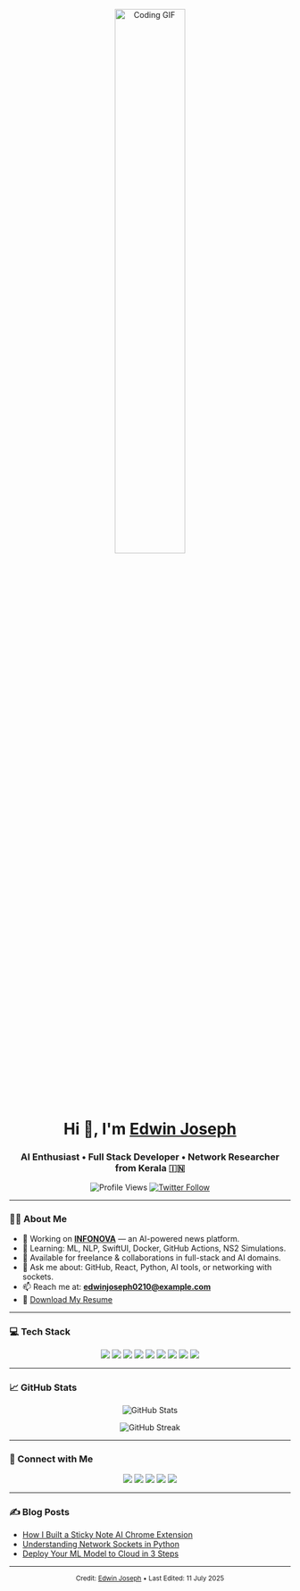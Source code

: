 <p align="center">
  <img src="https://gifdb.com/gif/programming-monkey-c-typing-codes-xtb3eo2hc38nspnp.gif" alt="Coding GIF" width="50%" />
</p>

<h1 align="center">Hi 👋, I'm <a href="https://edwinjoseph0210.github.io/" target="_blank">Edwin Joseph</a></h1>
<h3 align="center">AI Enthusiast • Full Stack Developer • Network Researcher from Kerala 🇮🇳</h3>

<p align="center">
  <img src="https://komarev.com/ghpvc/?username=Edwinjoseph0210&label=Profile%20views&color=0e75b6&style=flat" alt="Profile Views" />
  <a href="https://twitter.com/edwinjoseph0210" target="_blank">
    <img src="https://img.shields.io/twitter/follow/edwinjoseph0210?logo=twitter&style=flat-square" alt="Twitter Follow" />
  </a>
</p>

---

### 👨‍💻 About Me

<ul>
  <li>🚀 Working on <strong><a href="https://github.com/Edwinjoseph0210/INFONOVA" target="_blank">INFONOVA</a></strong> — an AI-powered news platform.</li>
  <li>🌱 Learning: ML, NLP, SwiftUI, Docker, GitHub Actions, NS2 Simulations.</li>
  <li>🤝 Available for freelance & collaborations in full-stack and AI domains.</li>
  <li>💬 Ask me about: GitHub, React, Python, AI tools, or networking with sockets.</li>
  <li>📫 Reach me at: <a href="mailto:edwinjoseph0210@example.com"><strong>edwinjoseph0210@example.com</strong></a></li>
  <li>📄 <a href="https://github.com/Edwinjoseph0210/Edwinjoseph0210/blob/main/EdwinJoseph_Resume.pdf" target="_blank">Download My Resume</a></li>
</ul>

---

### 💻 Tech Stack

<p align="center">
  <img src="https://img.shields.io/badge/javascript-%23323330.svg?style=for-the-badge&logo=javascript&logoColor=%23F7DF1E" />
  <img src="https://img.shields.io/badge/react-%2320232a.svg?style=for-the-badge&logo=react&logoColor=%2361DAFB" />
  <img src="https://img.shields.io/badge/next.js-black?style=for-the-badge&logo=next.js&logoColor=white" />
  <img src="https://img.shields.io/badge/python-3670A0?style=for-the-badge&logo=python&logoColor=ffdd54" />
  <img src="https://img.shields.io/badge/docker-%230db7ed.svg?style=for-the-badge&logo=docker&logoColor=white" />
  <img src="https://img.shields.io/badge/github%20actions-%232671E5.svg?style=for-the-badge&logo=githubactions&logoColor=white" />
  <img src="https://img.shields.io/badge/firebase-%23039BE5.svg?style=for-the-badge&logo=firebase" />
  <img src="https://img.shields.io/badge/anaconda-%2344A833.svg?style=for-the-badge&logo=anaconda&logoColor=white" />
  <img src="https://img.shields.io/badge/figma-%23F24E1E.svg?style=for-the-badge&logo=figma&logoColor=white" />
</p>

---

### 📈 GitHub Stats

<p align="center">
  <img src="https://github-readme-stats.vercel.app/api?username=Edwinjoseph0210&theme=dark&show_icons=true&count_private=true&include_all_commits=true" alt="GitHub Stats" />
</p>
<p align="center">
  <img src="https://github-readme-streak-stats.herokuapp.com/?user=Edwinjoseph0210&theme=dark" alt="GitHub Streak" />
</p>

---

### 🔗 Connect with Me

<p align="center">
  <a href="https://linkedin.com/in/edwinjoseph0210"><img src="https://img.icons8.com/doodle/40/000000/linkedin--v2.png" /></a>
  <a href="https://github.com/Edwinjoseph0210"><img src="https://img.icons8.com/doodle/40/000000/github--v1.png" /></a>
  <a href="https://dev.to/edwinjoseph0210"><img src="https://img.icons8.com/external-sketchy-juicy-fish/0.6x/external-blog-online-services-sketchy-sketchy-juicy-fish.png" /></a>
  <a href="https://instagram.com/edwinjoseph0210"><img src="https://img.icons8.com/doodle/40/000000/instagram-new--v2.png" /></a>
  <a href="https://twitter.com/edwinjoseph0210"><img src="https://img.icons8.com/doodle/1x/twitter-squared--v2.png" /></a>
</p>

---

### ✍️ Blog Posts

<ul>
  <li><a href="https://dev.to/edwinjoseph0210/how-i-built-a-sticky-note-ai-extension">How I Built a Sticky Note AI Chrome Extension</a></li>
  <li><a href="https://dev.to/edwinjoseph0210/understanding-network-sockets-in-python">Understanding Network Sockets in Python</a></li>
  <li><a href="https://dev.to/edwinjoseph0210/deploy-your-ml-model-to-cloud-in-3-easy-steps">Deploy Your ML Model to Cloud in 3 Steps</a></li>
</ul>

---

<p align="center">
  <sub>Credit: <a href="https://github.com/Edwinjoseph0210">Edwin Joseph</a> • Last Edited: 11 July 2025</sub>
</p>
